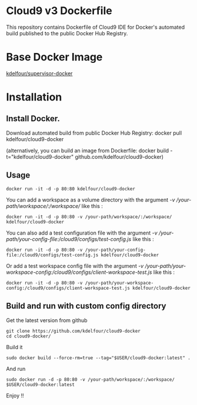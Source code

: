 Cloud9 v3 Dockerfile
=============

This repository contains Dockerfile of Cloud9 IDE for Docker's automated build published to the public Docker Hub Registry.

# Base Docker Image
[kdelfour/supervisor-docker](https://registry.hub.docker.com/u/kdelfour/supervisor-docker/)

# Installation

## Install Docker.

Download automated build from public Docker Hub Registry: docker pull kdelfour/cloud9-docker

(alternatively, you can build an image from Dockerfile: docker build -t="kdelfour/cloud9-docker" github.com/kdelfour/cloud9-docker)

## Usage

    docker run -it -d -p 80:80 kdelfour/cloud9-docker
    
You can add a workspace as a volume directory with the argument *-v /your-path/workspace/:/workspace/* like this :

    docker run -it -d -p 80:80 -v /your-path/workspace/:/workspace/ kdelfour/cloud9-docker

You can also add a test configuration file with the argument *-v /your-path/your-config-file:/cloud9/configs/test-config.js* like this :

    docker run -it -d -p 80:80 -v /your-path/your-config-file:/cloud9/configs/test-config.js kdelfour/cloud9-docker

Or add a test workspace config file with the argument *-v /your-path/your-workspace-config:/cloud9/configs/client-workspace-test.js* like this :

    docker run -it -d -p 80:80 -v /your-path/your-workspace-config:/cloud9/configs/client-workspace-test.js kdelfour/cloud9-docker
    
## Build and run with custom config directory

Get the latest version from github

    git clone https://github.com/kdelfour/cloud9-docker
    cd cloud9-docker/

Build it

    sudo docker build --force-rm=true --tag="$USER/cloud9-docker:latest" .
    
And run

    sudo docker run -d -p 80:80 -v /your-path/workspace/:/workspace/ $USER/cloud9-docker:latest
    
Enjoy !!    
